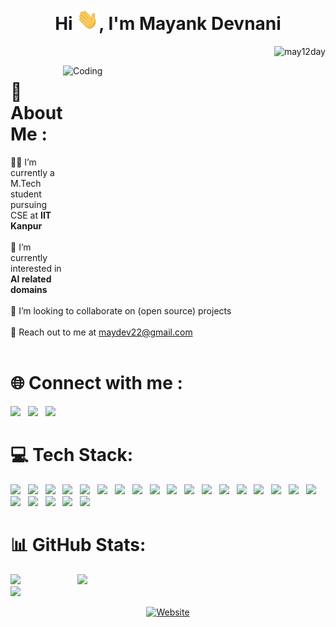 <h1 align="center">Hi <img src="https://raw.githubusercontent.com/ABSphreak/ABSphreak/master/gifs/Hi.gif" width="35px">, I'm Mayank Devnani</h1>
<p align="right"> <img src="https://komarev.com/ghpvc/?username=may12day&style=plastic" alt="may12day" /> </p>
<a href="https://may12day.github.io/"><img align="right" alt="Coding" width="420" height="380" src="https://github.com/may12day/Sorting-Visualizer/assets/26703868/7d00f27f-34ac-4477-a4e6-590e3116b2b7"></a>


# 💫 About Me :

🧑‍💻 I’m currently a M.Tech student pursuing CSE at <strong> IIT Kanpur</strong><br> 
<br>
👀 I’m currently interested in <strong>AI related domains</strong><br>
<br> 
🤼 I’m looking to collaborate on (open source) projects <br>
<br> 
📩 Reach out to me at maydev22@gmail.com <br> 
<br>  

# 🌐 Connect with me :
<p>
<a href="https://www.linkedin.com/in/mayankdevnani/"><img src="https://img.shields.io/badge/Linkedin-%230077B5.svg?&style=plastic&logo=Linkedin&logoColor=white" height=27></a> &nbsp;    
<a href="https://www.twitter.com/MayankDevnani"><img src="https://img.shields.io/badge/Twitter-%231DA1F2.svg?&style=plastic&logo=twitter&logoColor=white" height=27></a> &nbsp; 
<a href="https://medium.com/@may12day"><img src="https://img.shields.io/badge/Medium-%2312100E.svg?&style=plastic&logo=medium&logoColor=white" height=27></a> &nbsp; 
</p>

# 💻 Tech Stack:
<a><img src="https://img.shields.io/badge/C-00599C?style=plastic&logo=c&logoColor=white" height=26></a> &nbsp;
<a><img src="https://img.shields.io/badge/C++-%2300599C.svg?style=plastic&logo=c%2B%2B&logoColor=white" height=26></a> &nbsp;
<a><img src="https://img.shields.io/badge/Java-ED8B00?style=plastic&logo=openjdk&logoColor=white" height=26></a> &nbsp;
<a><img src="https://img.shields.io/badge/CSS-%231572B6.svg?style=plastic&logo=css3&logoColor=white" height=26></a> &nbsp;
<a><img src="https://img.shields.io/badge/JavaScript-%23323330.svg?style=plastic&logo=javascript&logoColor=%23F7DF1E" height=26></a> &nbsp;
<a><img src="https://img.shields.io/badge/HTML5-E34F26?style=plastic&logo=html5&logoColor=white" height=26></a> &nbsp;
<a><img src="https://img.shields.io/badge/Bootstrap-%23563D7C.svg?style=plastic&logo=bootstrap&logoColor=white" height=26></a> &nbsp;
<a><img src="https://img.shields.io/badge/Flutter-02569B?style=plastic&logo=flutter&logoColor=white" height=26></a> &nbsp;
<a><img src="https://img.shields.io/badge/Google_Cloud-4285F4?style=plastic&logo=google-cloud&logoColor=white" height=26></a> &nbsp;
<a><img src="https://img.shields.io/badge/GIT-E44C30?style=plastic&logo=git&logoColor=white" height=26></a> &nbsp;
<a><img src="https://img.shields.io/badge/Linux-FCC624?style=plastic&logo=linux&logoColor=black" height=26></a> &nbsp;
<a><img src="https://img.shields.io/badge/Markdown-%23000000.svg?style=plastic&logo=markdown&logoColor=white" height=26></a> &nbsp;
<a><img src="https://img.shields.io/badge/Python-3670A0?style=plastic&logo=python&logoColor=ffdd54" height=26></a> &nbsp;
<a><img src="https://img.shields.io/badge/Flask-000000?style=plastic&logo=flask&logoColor=white" height=26></a> &nbsp;
<a><img src="https://img.shields.io/badge/Keras-%23D00000.svg?style=plastic&logo=Keras&logoColor=white" height=26></a> &nbsp;
<a><img src="https://img.shields.io/badge/Numpy-%23013243.svg?style=plastic&logo=numpy&logoColor=white" height=26></a> &nbsp;
<a><img src="https://img.shields.io/badge/Pandas-%23150458.svg?style=plastic&logo=pandas&logoColor=white" height=26></a> &nbsp;
<a><img src="https://img.shields.io/badge/Plotly-%233F4F75.svg?style=plastic&logo=plotly&logoColor=white" height=26></a> &nbsp;
<a><img src="https://img.shields.io/badge/PyTorch-%23EE4C2C.svg?style=plastic&logo=PyTorch&logoColor=white" height=26></a> &nbsp;
<a><img src="https://img.shields.io/badge/scikit--learn-%23F7931E.svg?style=plastic&logo=scikit-learn&logoColor=white" height=26></a> &nbsp;
<a><img src="https://img.shields.io/badge/SciPy-%230C55A5.svg?style=plastic&logo=scipy&logoColor=%white" height=26></a> &nbsp;
<a><img src="https://img.shields.io/badge/OpenCV-%23white.svg?style=plastic&logo=opencv&logoColor=white&color=0000FF" height=26></a> &nbsp;
<a><img src="https://img.shields.io/badge/TensorFlow-%23FF6F00.svg?style=plastic&logo=TensorFlow&logoColor=white" height=26></a> &nbsp;

# 📊 GitHub Stats:
![](https://github-readme-stats.vercel.app/api?username=may12day&show_icons=true&theme=buefy) &nbsp; &nbsp; &nbsp; &nbsp; &nbsp; &nbsp; &nbsp; &nbsp; &nbsp; &nbsp; &nbsp;
![](https://github-readme-stats.vercel.app/api/top-langs?username=may12day&show_icons=true&locale=en&layout=compact&theme=buefy)
<br>
 ![](https://github-readme-streak-stats.herokuapp.com?user=may12day&&theme=buefy)

<div align="center">

  <a href="">[![Website](https://img.shields.io/badge/Personal_Website-000000?style=plastic&logo=About.me&logoColor=white)](https://may12day.github.io/)</a>
  
</div>
